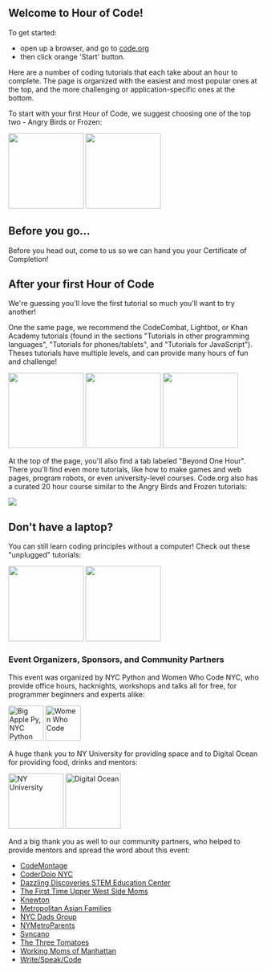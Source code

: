 ## Welcome to Hour of Code! 

To get started: 
* open up a browser, and go to [code.org](http://code.org/)
* then click orange 'Start' button. 

Here are a number of coding tutorials that each take about an hour to complete. The page is organized with the easiest and most popular ones at the top, and the more challenging or application-specific ones at the bottom.

To start with your first Hour of Code, we suggest choosing one of the top two - Angry Birds or Frozen:

<a href="http://studio.code.org/s/frozen/stage/1/puzzle/1"><img src="http://code.org/images/fit-520/frozen_carousel.jpg" height="150"/></a>
<a href="http://studio.code.org/hoc/1"><img src="http://code.org/images/fit-520/codehoc3.jpg" height="150"/></a>

## Before you go...

Before you head out, come to us so we can hand you your Certificate of Completion!

## After your first Hour of Code

We're guessing you'll love the first tutorial so much you'll want to try another! 

One the same page, we recommend the CodeCombat, Lightbot, or Khan Academy tutorials (found in the sections "Tutorials in other programming languages", "Tutorials for phones/tablets", and "Tutorials for JavaScript"). Theses tutorials have multiple levels, and can provide many hours of fun and challenge!

<a href="http://codecombat.com/?hour_of_code=true"><img src="http://code.org/images/fit-520/codecombat.jpg" height="150"/></a>
<a href="http://lightbot.com/hoc2014.html"><img src="http://code.org/images/fit-520/lightbot.jpg" height="150"/></a>
<a href="https://www.khanacademy.org/computing/hour-of-code/hour-of-code-tutorial/v/welcome-hour-of-code"><img src="http://code.org/images/fit-520/khanacademy.jpg" height="150"/></a>

At the top of the page, you'll also find a tab labeled "Beyond One Hour". There you'll find even more tutorials, like how to make games and web pages, program robots, or even university-level courses. Code.org also has a curated 20 hour course similar to the Angry Birds and Frozen tutorials:

<a hef="http://studio.code.org/"><img src="http://code.org/images/fit-520/code20hr.jpg"></a>

## Don't have a laptop?

You can still learn coding principles without a computer! Check out these "unplugged" tutorials:

<img src="http://code.org/images/fit-520/fuzzfrenzy.jpg" height="150"/>
<img src="http://code.org/images/fit-520/roboticfriends.jpg" height="150"/>

### Event Organizers, Sponsors, and Community Partners

This event was organized by NYC Python and Women Who Code NYC, who provide office hours, hacknights, workshops and talks all for free, for programmer beginners and experts alike:

<a href="meetup.com/nycpython"><img src="http://oi62.tinypic.com/2j61vsg.jpg" alt="Big Apple Py, NYC Python" height="70"></a>
<a href="www.meetup.com/WomenWhoCodeNYC/"><img src="http://oi61.tinypic.com/ms2ji1.jpg" alt="Women Who Code" height="70"></a>

A huge thank you to NY University for providing space and to Digital Ocean for providing food, drinks and mentors:

<a href="http://www.cims.nyu.edu/"><img src="http://www.natcom.org/uploadedImages/More_Scholarly_Resources/Doctoral_Program_Resource_Guide/NYU%20Logo.jpg" alt="NY University" height="110"></a>
<a href="https://www.digitalocean.com/"><img src="http://bitbetter.se/content/images/2013/Oct/digital_ocean_logo_1200x900.png" alt="Digital Ocean" height="110"></a>

And a big thank you as well to our community partners, who helped to provide mentors and spread the word about this event:

* <a href="https://www.codemontage.com/" target="_blank">CodeMontage</a>
* <a href="http://coderdojonyc.org/" target="_blank">CoderDojo NYC</a>
* <a href="http://www.dazzlingdiscoveries.com/" target="_blank">Dazzling Discoveries STEM Education Center</a>
* <a href="http://www.meetup.com/Upper-West-Side-Moms/" target="_blank">The First Time Upper West Side Moms</a>
* <a href="http://www.knewton.com/" target="_blank">Knewton</a>
* <a href="http://www.meetup.com/Metropolitan-Asian-Families/" target="_blank">Metropolitan Asian Families</a>
* <a href="http://www.nycdadsgroup.com/" target="_blank">NYC Dads Group</a>
* <a href="http://www.nymetroparents.com/" target="_blank">NYMetroParents</a>
* <a href="http://www.syncano.com/" target="_blank">Syncano</a>
* <a href="http://www.thethreetomatoes.com/" target="_blank">The Three Tomatoes</a>
* <a href="http://www.meetup.com/parents-579/" target="_blank">Working Moms of Manhattan</a>
* <a href="http://www.writespeakcode.com/" target="_blank">Write/Speak/Code</a>
